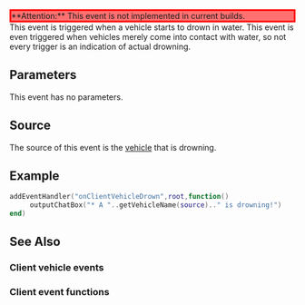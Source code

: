 <div style="background: #FF7070; border: 3px solid #FF0000;">
**Attention:** This event is not implemented in current builds.

</div>
This event is triggered when a vehicle starts to drown in water. This event is even triggered when vehicles merely come into contact with water, so not every trigger is an indication of actual drowning.

Parameters
----------

This event has no parameters.

Source
------

The source of this event is the [vehicle](/docs/vehicle.md "wikilink") that is drowning.

Example
-------

``` lua
addEventHandler("onClientVehicleDrown",root,function()
     outputChatBox("* A "..getVehicleName(source).." is drowning!")
end)
```

See Also
--------

### Client vehicle events

### Client event functions
